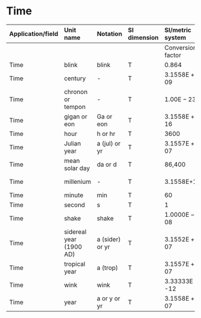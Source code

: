 # Time

| Application/field | Unit name | Notation | SI dimension | SI/metric system |  | English/US system |  |
| :--- | :--- | :--- | :--- | :--- | :--- | :--- | :--- |
|  |  |  |  | Conversion factor | Unit | Conversion factor | Unit |
| Time | blink | blink | T | 0.864 | s | 0.864 | s |
| Time | century | - | T | $3.1558 \mathrm{E}+09$ | s | $3.1558 \mathrm{E}+09$ | s |
| Time | chronon or tempon | - | T | $1.00 \mathrm{E}-23$ | s | $1.00 \mathrm{E}-23$ | s |
| Time | gigan or eon | Ga or eon | T | $3.1558 \mathrm{E}+16$ | s | $3.1558 \mathrm{E}+16$ | s |
| Time | hour | h or hr | T | 3600 | s | 3600 | s |
| Time | Julian year | a (jul) or yr | T | $3.1557 \mathrm{E}+07$ | s | $3.1557 \mathrm{E}+07$ | s |
| Time | mean solar day | da or d | T | 86,400 | s | 86,400 | s |
| Time | millenium | - | T | 3.1558E+10 | s | $3.1558 \mathrm{E}+10$ | s |
| Time | minute | min | T | 60 | s | 60 | s |
| Time | second | s | T | 1 | s | 1 | s |
| Time | shake | shake | T | $1.0000 \mathrm{E}-08$ | s | $1.0000 \mathrm{E}-08$ | s |
| Time | sidereal year (1900 AD) | a (sider) or yr | T | $3.1552 \mathrm{E}+07$ | s | $3.1552 \mathrm{E}+07$ | s |
| Time | tropical year | a (trop) | T | $3.1557 \mathrm{E}+07$ | s | $3.1557 \mathrm{E}+07$ | s |
| Time | wink | wink | T | 3.33333E -12 | s | 3.33333E -12 | s |
| Time | year | a or y or yr | T | $3.1558 \mathrm{E}+07$ | s | 3.1558E+07 | s |
